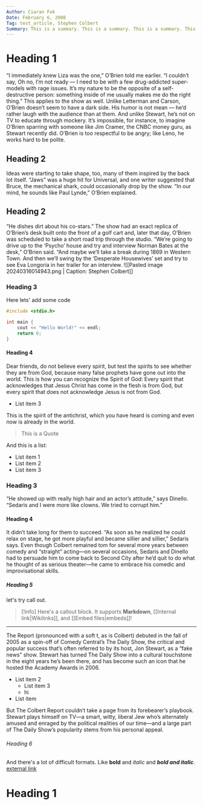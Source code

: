 ```yaml
---
Author: Ciaran Fok
Date: February 6, 2008
Tag: test_article, Stephen Colbert
Summary: This is a summary. This is a summary. This is a summary. This is a summary. This is a summary. This is a summary. This is a summary. This is a summary.
---
```

# Heading 1

“I immediately knew Liza was the one,” O’Brien told me earlier. “I couldn’t say, Oh no, I’m not ready — I need to be with a few drug-addicted super-models with rage issues. It’s my nature to be the opposite of a self-destructive person: something inside of me usually makes me do the right thing.” This applies to the show as well. Unlike Letterman and Carson, O’Brien doesn’t seem to have a dark side. His humor is not mean — he’d rather laugh with the audience than at them. And unlike Stewart, he’s not on TV to educate through mockery. It’s impossible, for instance, to imagine O’Brien sparring with someone like Jim Cramer, the CNBC money guru, as Stewart recently did. O’Brien is too respectful to be angry; like Leno, he works hard to be polite.

## Heading 2
Ideas were starting to take shape, too, many of them inspired by the back lot itself. “Jaws” was a huge hit for Universal, and one writer suggested that Bruce, the mechanical shark, could occasionally drop by the show. “In our mind, he sounds like Paul Lynde,” O’Brien explained. 
## Heading 2
“He dishes dirt about his co-stars.” The show had an exact replica of O’Brien’s desk built onto the front of a golf cart and, later that day, O’Brien was scheduled to take a short road trip through the studio. “We’re going to drive up to the ‘Psycho’ house and try and interview Norman Bates at the desk,” O’Brien said. “And maybe we’ll take a break during 1869 in Western Town. And then we’ll swing by the ‘Desperate Housewives’ set and try to see Eva Longoria in her trailer for an interview.
![[Pasted image 20240316014943.png | Caption: Stephen Colbert]] 


### Heading 3
Here lets' add some code
```c++
#include <stdio.h>

int main {
	cout << "Hello World!" << endl;
	return 0;
} 
```

#### Heading 4
Dear friends, do not believe every spirit, but test the spirits to see whether they are from God, because many false prophets have gone out into the world. This is how you can recognize the Spirit of God: Every spirit that acknowledges that Jesus Christ has come in the flesh is from God, but every spirit that does not acknowledge Jesus is not from God.
- List item 3 

This is the spirit of the antichrist, which you have heard is coming and even now is already in the world.

> This is a Quote

And this is a list:
- List item 1
- List item 2
- List item 3

### Heading 3
“He showed up with really high hair and an actor’s attitude,” says Dinello. “Sedaris and I were more like clowns. We tried to corrupt him.”
#### Heading 4
It didn’t take long for them to succeed. “As soon as he realized he could relax on stage, he got more playful and became sillier and sillier,” Sedaris says. Even though Colbert remained tom for several more years between comedy and “straight” acting—on several occasions, Sedaris and Dinello had to persuade him to come back to Second City after he’d quit to do what he thought of as serious theater—he came to embrace his comedic and improvisational skills.

##### Heading 5
let's try call out.

> [!info] 
> Here's a callout block.
>  It supports **Markdown**, [[Internal link|Wikilinks]], and [[Embed files|embeds]]!

---

The Report (pronounced with a soft t, as is Colbert) debuted in the fall of 2005 as a spin-off of Comedy Central’s The Daily Show, the critical and popular success that’s often referred to by its host, Jon Stewart, as a “fake news” show. Stewart has turned The Daily Show into a cultural touchstone in the eight years he’s been there, and has become such an icon that he hosted the Academy Awards in 2006. 
- List item 2
  - List item 3
  - hi
- List item
  
But The Colbert Report couldn’t take a page from its forebearer’s playbook. Stewart plays himself on TV—a smart, witty, liberal Jew who’s alternately amused and enraged by the political realities of our time—and a large part of The Daily Show’s popularity stems from his personal appeal.
###### Heading 6
And there's a lot of difficult formats. Like **bold** and _italic_ and **_bold and italic_**. [external link](ciaran-fok.github.io)

# Heading 1

